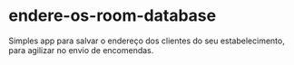 # endere-os-room-database
Simples app para salvar o endereço dos clientes do seu estabelecimento, para agilizar no envio de encomendas. 
